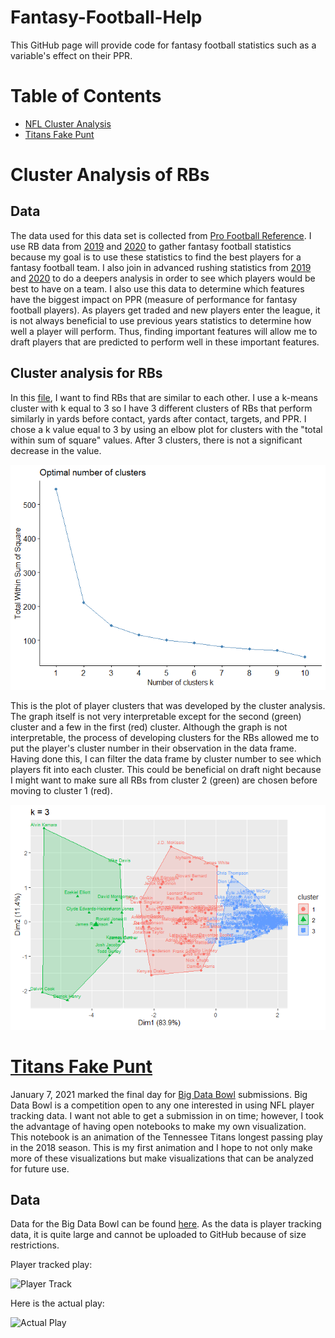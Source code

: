 # Fantasy-Football-Help

This GitHub page will provide code for fantasy football statistics such as a variable's effect on their PPR.

# Table of Contents

* [NFL Cluster Analysis](https://github.com/mattflaherty97/Fantasy-Football-Help/tree/main/cluster_analysis)
* [Titans Fake Punt](https://github.com/mattflaherty97/Fantasy-Football-Help/tree/main/titans_fake_punt)

# Cluster Analysis of RBs

## Data

The data used for this data set is collected from [Pro Football Reference](https://www.pro-football-reference.com/). I use RB data from [2019](https://www.pro-football-reference.com/years/2019/fantasy.htm) and [2020](https://www.pro-football-reference.com/years/2020/fantasy.htm) to gather fantasy football statistics because my goal is to use these statistics to find the best players for a fantasy football team. I also join in advanced rushing statistics from [2019](https://www.pro-football-reference.com/years/2019/rushing_advanced.htm) and [2020](https://www.pro-football-reference.com/years/2020/rushing_advanced.htm) to do a deepers analysis in order to see which players would be best to have on a team. I also use this data to determine which features have the biggest impact on PPR (measure of performance for fantasy football players). As players get traded and new players enter the league, it is not always beneficial to use previous years statistics to determine how well a player will perform. Thus, finding important features will allow me to draft players that are predicted to perform well in these important features.

## Cluster analysis for RBs

In this [file](https://github.com/mattflaherty97/Fantasy-Football-Help/blob/main/cluster_analysis.md), I want to find RBs that are similar to each other. I use a k-means cluster with k equal to 3 so I have 3 different clusters of RBs that perform similarly in yards before contact, yards after contact, targets, and PPR. I chose a k value equal to 3 by using an elbow plot for clusters with the "total within sum of square" values. After 3 clusters, there is not a significant decrease in the value.

![Elbow Plot](https://github.com/mattflaherty97/Fantasy-Football-Help/blob/main/cluster_analysis/cluster_analysis_files/figure-gfm/unnamed-chunk-4-1.png)

This is the plot of player clusters that was developed by the cluster analysis. The graph itself is not very interpretable except for the second (green) cluster and a few in the first (red) cluster. Although the graph is not interpretable, the process of developing clusters for the RBs allowed me to put the player's cluster number in their observation in the data frame. Having done this, I can filter the data frame by cluster number to see which players fit into each cluster. This could be beneficial on draft night because I might want to make sure all RBs from cluster 2 (green) are chosen before moving to cluster 1 (red).

![Cluster Analysis](https://github.com/mattflaherty97/Fantasy-Football-Help/blob/main/cluster_analysis/cluster_analysis_files/figure-gfm/unnamed-chunk-5-1.png)

# [Titans Fake Punt](https://github.com/mattflaherty97/Fantasy-Football-Help/blob/main/titans_fake_punt/titans_tracking.ipynb)

January 7, 2021 marked the final day for [Big Data Bowl](https://www.kaggle.com/c/nfl-big-data-bowl-2021) submissions. Big Data Bowl is a competition open to any one interested in using NFL player tracking data. I want not able to get a submission in on time; however, I took the advantage of having open notebooks to make my own visualization. This notebook is an animation of the Tennessee Titans longest passing play in the 2018 season. This is my first animation and I hope to not only make more of these visualizations but make visualizations that can be analyzed for future use.

## Data

Data for the Big Data Bowl can be found [here](https://www.kaggle.com/c/nfl-big-data-bowl-2021/data). As the data is player tracking data, it is quite large and cannot be uploaded to GitHub because of size restrictions.

Player tracked play:

![Player Track](https://github.com/mattflaherty97/Fantasy-Football-Help/blob/main/titans_fake_punt/titans_fk_punt.gif)

Here is the actual play:

![Actual Play](https://github.com/mattflaherty97/Fantasy-Football-Help/blob/main/titans_fake_punt/gif.gif)
